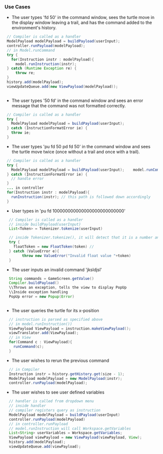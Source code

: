 ### Use Cases

* The user types 'fd 50' in the command window, sees the turtle move in the display window leaving a trail, and has the command added to the environment's history.
 ``` java
  // Compiler is called as a handler
  ModelPayload modelPayload = buildPayload(userInput);
  controller.runPayload(modelPayload);
  // in Model.runCommand
  try {
    for(Instruction instr : modelPayload){
      model.runInstruction(instr);
  } catch (Runtime Exception re) {
      throw re;
  }
  history.add(modelPayload);
  viewUpdateQueue.add(new ViewPayload(modelPayload));
  
```

* The user types '50 fd' in the command window and sees an error message that the command was not formatted correctly.
 ``` java
  // Compiler is called as a handler
  try {
    ModelPayload modelPayload = buildPayload(userInput);
  } catch (InstructionFormatError ie) {
    throw ie;
  }
```
* The user types 'pu fd 50 pd fd 50' in the command window and sees the turtle move twice (once without a trail and once with a trail).
 ``` java
  // Compiler is called as a handler
  try {
    ModelPayload modelPayload = buildPayload(userInput);    model.runCommand(instructionSet);
  } catch (InstructionFormatError ie) {
    // handle error
  }
  ... in controller
  for(Instruction instr : modelPayload){
    runInstruction(instr); // this path is followed down accordingly
  }
```

* User types in 'pu fd 100000000000000000000000000'
```java
  // Compiler is called as a handler
  // inside buildPayload(userInput)
  List<Token> = Tokenizer.tokenize(userInput)

  // inside Tokenizer.tokenize(), it will detect that it is a number and try to initialize
  try {
    floatToken = new FloatToken(token) // 
  } catch (ValueError e){
        throw new ValueError("Invalid float value "+token)
  }
```

* The user inputs an invalid command 'jksldjsl'
```java
  String commands = GameScreen.getValue()
  Compiler.buildPayload()
  \\Throws an exception, tells the view to display PopUp
  \\Inside exception handling      
  PopUp error = new Popup(Error)
  
```
* The user queries the turtle for its x-position
```java
  // instruction is parsed as specified above
  // in model.runInstruction())
  ViewPayload ViewPayload = instruction.makeViewPayload();
  viewTranslator.add(ViewPayload);
  // in View
  for(Command c : ViewPayload){
    runCommand(c);
  }
```

* The user wishes to rerun the previous command
```java
  // in Compiler
  Instruction instr = history.getHistory.get(size - 1);
  ModelPayload modelPayload = new ModelPayload(instr);
  controller.runPayload(modelPayload);

```

* The user wishes to see user defined variables
```java
  // handler is called from dropdown menu
  // inside handler
  // compiler registers query as instruction
  ModelPayload modelPayload = buildPayload(userInput)
  controller.runPayload(modelPayload)
  // in controller.runPayload
  // model.runInstruction will call Workspace.getVariables
  List<String> userVariables = Workspace.getVariables;
  ViewPayload viewPayload = new ViewPayload(viewPayload, View);
  history.add(modelPayload);
  viewUpdateQueue.add(viewPayload);
```